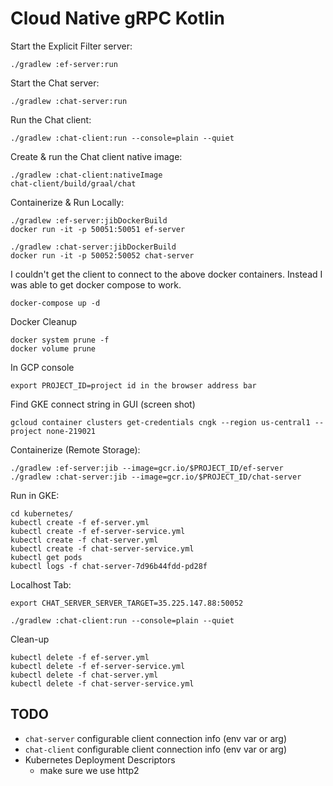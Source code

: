# Cloud Native gRPC Kotlin

Start the Explicit Filter server:
```
./gradlew :ef-server:run
```

Start the Chat server:
```
./gradlew :chat-server:run
```

Run the Chat client:
```
./gradlew :chat-client:run --console=plain --quiet
```

Create & run the Chat client native image:
```
./gradlew :chat-client:nativeImage
chat-client/build/graal/chat
```

Containerize & Run Locally:
```
./gradlew :ef-server:jibDockerBuild
docker run -it -p 50051:50051 ef-server

./gradlew :chat-server:jibDockerBuild
docker run -it -p 50052:50052 chat-server
```

I couldn't get the client to connect to the above docker containers.  Instead I was able to get docker compose to work.
```
docker-compose up -d
```

Docker Cleanup

```
docker system prune -f
docker volume prune
```

In GCP console

```
export PROJECT_ID=project id in the browser address bar
```

Find GKE connect string in GUI (screen shot)

```
gcloud container clusters get-credentials cngk --region us-central1 --project none-219021
```

Containerize (Remote Storage):
```
./gradlew :ef-server:jib --image=gcr.io/$PROJECT_ID/ef-server
./gradlew :chat-server:jib --image=gcr.io/$PROJECT_ID/chat-server
```



Run in GKE:

```
cd kubernetes/
kubectl create -f ef-server.yml
kubectl create -f ef-server-service.yml
kubectl create -f chat-server.yml
kubectl create -f chat-server-service.yml
kubectl get pods
kubectl logs -f chat-server-7d96b44fdd-pd28f
```

Localhost Tab:

```
export CHAT_SERVER_SERVER_TARGET=35.225.147.88:50052
```

```
./gradlew :chat-client:run --console=plain --quiet
```


Clean-up

```
kubectl delete -f ef-server.yml
kubectl delete -f ef-server-service.yml
kubectl delete -f chat-server.yml
kubectl delete -f chat-server-service.yml
```
## TODO

- `chat-server` configurable client connection info (env var or arg)
- `chat-client` configurable client connection info (env var or arg)
- Kubernetes Deployment Descriptors
  - make sure we use http2
